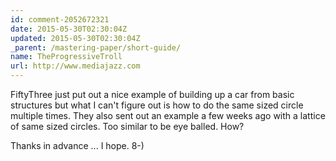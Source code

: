 ```yaml
---
id: comment-2052672321
date: 2015-05-30T02:30:04Z
updated: 2015-05-30T02:30:04Z
_parent: /mastering-paper/short-guide/
name: TheProgressiveTroll
url: http://www.mediajazz.com
---
```


FiftyThree just put out a nice example of building up a car from basic
structures but what I can't figure out is how to do the same sized circle
multiple times. They also sent out an example a few weeks ago with a lattice of
same sized circles. Too similar to be eye balled. How?

Thanks in advance ... I hope. 8-)
